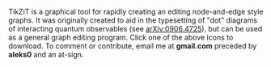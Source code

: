 TikZiT is a graphical tool for rapidly creating an editing node-and-edge style graphs. It was originally created to aid in the typesetting of "dot" diagrams of interacting quantum observables (see <a href="http://arxiv.org/abs/0906.4725">arXiv:0906.4725</a>), but can be used as a general graph editing program. Click one of the above icons to download. To comment or contribute, email me at <b>gmail.com</b> preceded by <b>aleks0</b> and an at-sign.